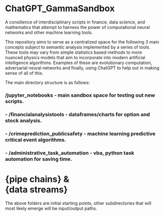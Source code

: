 # ChatGPT_GammaSandbox
A consilience of interdisciplinary scripts in finance, data science, and mathematics that attempt to harness the power of computational neural networks and other machine learning tools.

This repository aims to serve as a centralized space for the following 3 main concepts subject to semantic analysis implemented by a series of tools. These tools may vary from simple statistics based methods to more nuanced physics models that aim to incorporate into modern artificial intelligence algorithms. Examples of these are evolutionary computation, adversarial neural networks and finally, using ChatGPT to help out in making sense of all of this.

The main directory structure is as follows:

### /jupyter_notebooks - main sandbox space for testing out new scripts.

   ### - /financialanalysistools - dataframes/charts for option and stock analysis.
      
   ### - /crimeprediction_publicsafety - machine learning predictive critical event algorithms.
      
   ### - /administrative_task_automation - vba, python task automation for saving time.
   

# {pipe chains} & <br> {data streams}
   
      
The above folders are initial starting points, other subdirectories that will most likely emerge will be input/output paths.

